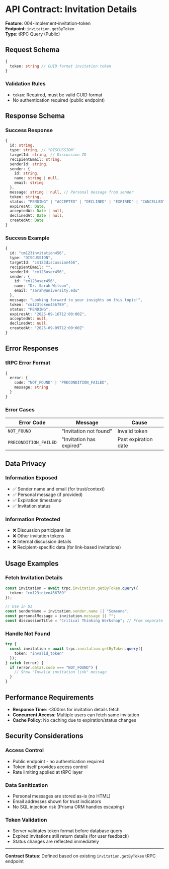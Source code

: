 # API Contract: Invitation Details

**Feature**: 004-implement-invitation-token  
**Endpoint**: `invitation.getByToken`  
**Type**: tRPC Query (Public)

## Request Schema

```typescript
{
  token: string // CUID format invitation token
}
```

### Validation Rules
- `token`: Required, must be valid CUID format
- No authentication required (public endpoint)

## Response Schema

### Success Response
```typescript
{
  id: string,
  type: string, // "DISCUSSION"
  targetId: string, // Discussion ID
  recipientEmail: string,
  senderId: string,
  sender: {
    id: string,
    name: string | null,
    email: string
  },
  message: string | null, // Personal message from sender
  token: string,
  status: "PENDING" | "ACCEPTED" | "DECLINED" | "EXPIRED" | "CANCELLED",
  expiresAt: Date,
  acceptedAt: Date | null,
  declinedAt: Date | null,
  createdAt: Date
}
```

### Success Example
```typescript
{
  id: "cm123invitation456",
  type: "DISCUSSION", 
  targetId: "cm123discussion456",
  recipientEmail: "",
  senderId: "cm123user456",
  sender: {
    id: "cm123user456",
    name: "Dr. Sarah Wilson",
    email: "sarah@university.edu"
  },
  message: "Looking forward to your insights on this topic!",
  token: "cm123token456789",
  status: "PENDING",
  expiresAt: "2025-09-16T12:00:00Z",
  acceptedAt: null,
  declinedAt: null,
  createdAt: "2025-09-09T12:00:00Z"
}
```

## Error Responses

### tRPC Error Format
```typescript
{
  error: {
    code: "NOT_FOUND" | "PRECONDITION_FAILED",
    message: string
  }
}
```

### Error Cases
| Error Code | Message | Cause |
|------------|---------|--------|
| `NOT_FOUND` | "Invitation not found" | Invalid token |
| `PRECONDITION_FAILED` | "Invitation has expired" | Past expiration date |

## Data Privacy

### Information Exposed
- ✅ Sender name and email (for trust/context)
- ✅ Personal message (if provided)
- ✅ Expiration timestamp
- ✅ Invitation status

### Information Protected
- ❌ Discussion participant list
- ❌ Other invitation tokens
- ❌ Internal discussion details
- ❌ Recipient-specific data (for link-based invitations)

## Usage Examples

### Fetch Invitation Details
```typescript
const invitation = await trpc.invitation.getByToken.query({
  token: "cm123token456789"
});

// Use in UI
const senderName = invitation.sender.name || "Someone";
const personalMessage = invitation.message || "";
const discussionTitle = "Critical Thinking Workshop"; // From separate query
```

### Handle Not Found
```typescript
try {
  const invitation = await trpc.invitation.getByToken.query({
    token: "invalid_token"
  });
} catch (error) {
  if (error.data?.code === "NOT_FOUND") {
    // Show "Invalid invitation link" message
  }
}
```

## Performance Requirements

- **Response Time**: <300ms for invitation details fetch
- **Concurrent Access**: Multiple users can fetch same invitation
- **Cache Policy**: No caching due to expiration/status changes

## Security Considerations

### Access Control
- Public endpoint - no authentication required
- Token itself provides access control
- Rate limiting applied at tRPC layer

### Data Sanitization
- Personal messages are stored as-is (no HTML)
- Email addresses shown for trust indicators
- No SQL injection risk (Prisma ORM handles escaping)

### Token Validation
- Server validates token format before database query
- Expired invitations still return details (for user feedback)
- Status changes are reflected immediately

---

**Contract Status**: Defined based on existing `invitation.getByToken` tRPC endpoint